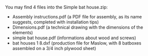 You may find 4 files into the Simple bat house.zip:
- Assembly instructions.pdf (a PDF file for assembly, as its name suggests, completed with installation tips)
- Dimensions.pdf (a technical drawing with the dimensions of the elements)
- simple bat house.pdf (informations about wood and screws)
- bat houses 1 8.dxf (production file for Maslow, with 8 batboxes assembled on a 3/4 inch plywood sheet)
